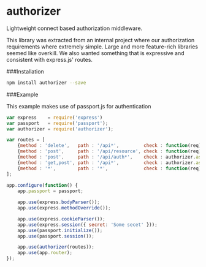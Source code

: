authorizer
============

Lightweight connect based authorization middleware.

This library was extracted from an internal project where our authorization requirements where extremely simple. Large and more feature-rich libraries seemed like overkill. We also wanted something that is expressive and consistent with express.js' routes.

###Installation

```sh
npm install authorizer --save
```

###Example

This example makes use of passport.js for authentication

```js
var express    = require('express')
var passport   = require('passport');
var authorizer = require('authorizer');

var routes = [
	{method : 'delete',   path : '/api*',         check : function(req) {return req.user.isAdmin();}},
	{method : 'post',     path : '/api/resource', check : function(req) {return req.user.isAdmin();}},
	{method : 'post',     path : '/api/auth*',    check : authorizer.assertAlwaysOpen},
	{method : 'get,post', path : '/api*',         check : authorizer.assertIsAuth},
	{method : '*',        path : '*',             check : function(req) {return req.isAuthenticated();}}
];
	
app.configure(function() {
	app.passport = passport;

	app.use(express.bodyParser());
	app.use(express.methodOverride());

	app.use(express.cookieParser()); 
	app.use(express.session({ secret: 'Some secet' })); 
	app.use(passport.initialize());
	app.use(passport.session());

	app.use(authorizer(routes));
	app.use(app.router);
});
```
